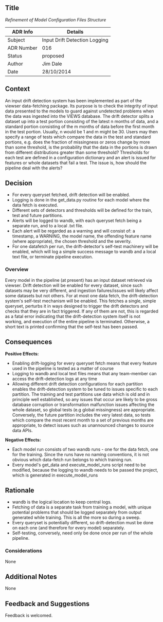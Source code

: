 ## Title
*Refinement of Model Configuration Files Structure*

| ADR Info            | Details                       |
|---------------------|-------------------------------|
| Subject             | Input Drift Detection Logging |
| ADR Number          | 016                           |
| Status              | proposed                      |
| Author              | Jim Dale                      |
| Date                | 28/10/2014                    |

## Context
An input drift detection system has been implemented as part of the viewser data-fetching package. Its purpose is to check the integrity of input data presented to the models to guard against undetected problems when the data was ingested into the VIEWS database. The drift detector splits a dataset up into a test portion consisting of the latest n months of data, and a standard portion consisting of the m months of data before the first month in the test portion. Usually, n would be 1 and m might be 30. Users may then specify a range of tests which compare the data in the test and standard portions, e.g. does the fraction of missingness or zeros change by more than some threshold, is the probability that the data in the portions is drawn from different distributions greater than some threshold? Thresholds for each test are defined in a configuration dictionary and an alert is issued for features or whole datasets that fail a test. The issue is, how should the pipeline deal with the alerts?

## Decision
- For every queryset fetched, drift detection will be enabled. 
- Logging is done in the get_data.py routine for each model where the data fetch is executed. 
- Different sets of detectors and thresholds will be defined for the train, test and future partitions. 
- Alerts will be logged to wandb, with each queryset fetch being a separate run, and to a local .txt file. 
- Each alert will be regarded as a warning and will consist of: a timestamp, a WARNING, the model name, the offending feature name (where appropriate), the chosen threshold and the severity.
- For one datafetch per run, the drift-detector's self-test machinery will be enabled, which will log a simple success message to wandb and a local text file, or terminate pipeline execution.

### Overview
Every model in the pipeline (at present) has an input dataset retrieved via viewser. Drift detection will be enabled for every dataset, since such datasets may be very different, and ingestion failures/issues will likely affect some datasets but not others. For at most one data fetch, the drift-detection system's self-test mechanism will be enabled. This fetches a single, simple queryset, perturbs it in ways designed to trigger the drift detectors and checks that they are in fact triggered. If any of them are not, this is regarded as a fatal error indicating that the drift-detection system itself is not working, and execution of the entire pipeline is terminated. Otherwise, a short text is printed confirming that the self-test has been passed. 

## Consequences

**Positive Effects:**
- Enabling drift-logging for every queryset fetch means that every feature used in the pipeline is tested as a matter of course
- Logging to wandb and local text files means that any team-member can access the drift-detection logs at any time
- Allowing different drift detection configurations for each partition enables the drift-detection system to be tuned to issues specific to each partition. The training and test partitions use data which is old and in principle well established, so any issues that occur are likely to be gross database corruption or transformation malfunction issues affecting the whole dataset, so global tests (e.g global missingness) are appropriate. Conversely, the future partition includes the very latest data, so tests which compare the most recent month to a set of previous months are appropriate, to detect issues such as unannounced changes to source data APIs. 

**Negative Effects:**
- Each model run consists of two wandb runs - one for the data fetch, one for the training. Since the runs have no naming conventions, it is not obvious which data-fetch run belongs to which training run.
- Every model's get_data and execute_model_runs script need to be modified, because the logging to wandb needs to be passed the project, which is generated in execute_model_runs

## Rationale
- wandb is the logical location to keep central logs. 
- Fetching of data is a separate task from training a model, with unique potential problems that should be logged separately from output generated while training. This is all the more so during a sweep.
- Every queryset is potentially different, so drift-detection must be done on each one (and therefore for every model) separately. 
- Self-testing, conversely, need only be done once per run of the whole pipeline.

### Considerations
None

## Additional Notes
None

## Feedback and Suggestions
Feedback is welcomed.